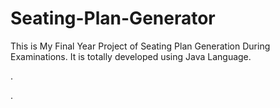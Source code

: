 # Seating-Plan-Generator

This is My Final Year Project of Seating Plan Generation During Examinations. It is totally developed using Java Language.












.
















































































































































































































































































.






































